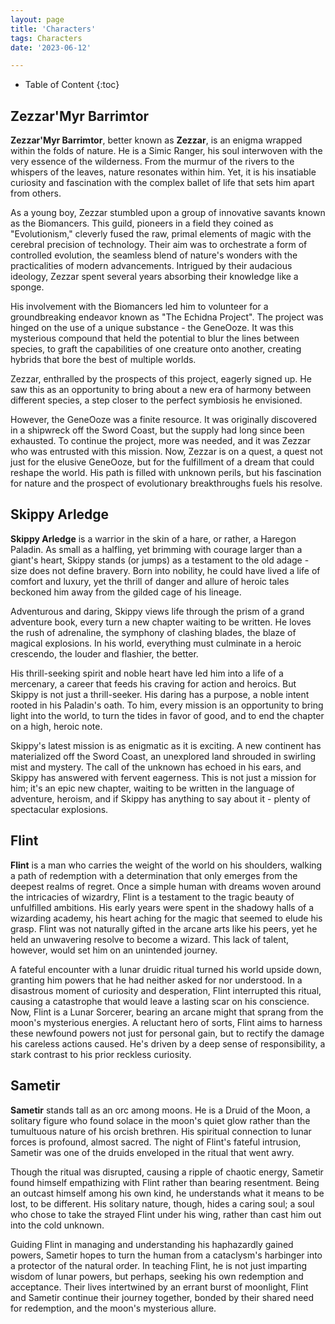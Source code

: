 ```yaml
---
layout: page
title: 'Characters'
tags: Characters
date: '2023-06-12'

---
```


* Table of Content
{:toc}

## Zezzar'Myr Barrimtor

**Zezzar'Myr Barrimtor**, better known as **Zezzar**, is an enigma wrapped within the folds of nature. He is a Simic Ranger, his soul interwoven with the very essence of the wilderness. From the murmur of the rivers to the whispers of the leaves, nature resonates within him. Yet, it is his insatiable curiosity and fascination with the complex ballet of life that sets him apart from others.

As a young boy, Zezzar stumbled upon a group of innovative savants known as the Biomancers. This guild, pioneers in a field they coined as "Evolutionism," cleverly fused the raw, primal elements of magic with the cerebral precision of technology. Their aim was to orchestrate a form of controlled evolution, the seamless blend of nature's wonders with the practicalities of modern advancements. Intrigued by their audacious ideology, Zezzar spent several years absorbing their knowledge like a sponge.

His involvement with the Biomancers led him to volunteer for a groundbreaking endeavor known as "The Echidna Project". The project was hinged on the use of a unique substance - the GeneOoze. It was this mysterious compound that held the potential to blur the lines between species, to graft the capabilities of one creature onto another, creating hybrids that bore the best of multiple worlds.

Zezzar, enthralled by the prospects of this project, eagerly signed up. He saw this as an opportunity to bring about a new era of harmony between different species, a step closer to the perfect symbiosis he envisioned.

However, the GeneOoze was a finite resource. It was originally discovered in a shipwreck off the Sword Coast, but the supply had long since been exhausted. To continue the project, more was needed, and it was Zezzar who was entrusted with this mission. Now, Zezzar is on a quest, a quest not just for the elusive GeneOoze, but for the fulfillment of a dream that could reshape the world. His path is filled with unknown perils, but his fascination for nature and the prospect of evolutionary breakthroughs fuels his resolve.

## Skippy Arledge

**Skippy Arledge** is a warrior in the skin of a hare, or rather, a Haregon Paladin. As small as a halfling, yet brimming with courage larger than a giant's heart, Skippy stands (or jumps) as a testament to the old adage - size does not define bravery. Born into nobility, he could have lived a life of comfort and luxury, yet the thrill of danger and allure of heroic tales beckoned him away from the gilded cage of his lineage.

Adventurous and daring, Skippy views life through the prism of a grand adventure book, every turn a new chapter waiting to be written. He loves the rush of adrenaline, the symphony of clashing blades, the blaze of magical explosions. In his world, everything must culminate in a heroic crescendo, the louder and flashier, the better.

His thrill-seeking spirit and noble heart have led him into a life of a mercenary, a career that feeds his craving for action and heroics. But Skippy is not just a thrill-seeker. His daring has a purpose, a noble intent rooted in his Paladin's oath. To him, every mission is an opportunity to bring light into the world, to turn the tides in favor of good, and to end the chapter on a high, heroic note.

Skippy's latest mission is as enigmatic as it is exciting. A new continent has materialized off the Sword Coast, an unexplored land shrouded in swirling mist and mystery. The call of the unknown has echoed in his ears, and Skippy has answered with fervent eagerness. This is not just a mission for him; it's an epic new chapter, waiting to be written in the language of adventure, heroism, and if Skippy has anything to say about it - plenty of spectacular explosions.

## Flint

**Flint** is a man who carries the weight of the world on his shoulders, walking a path of redemption with a determination that only emerges from the deepest realms of regret. Once a simple human with dreams woven around the intricacies of wizardry, Flint is a testament to the tragic beauty of unfulfilled ambitions. His early years were spent in the shadowy halls of a wizarding academy, his heart aching for the magic that seemed to elude his grasp. Flint was not naturally gifted in the arcane arts like his peers, yet he held an unwavering resolve to become a wizard. This lack of talent, however, would set him on an unintended journey.

A fateful encounter with a lunar druidic ritual turned his world upside down, granting him powers that he had neither asked for nor understood. In a disastrous moment of curiosity and desperation, Flint interrupted this ritual, causing a catastrophe that would leave a lasting scar on his conscience. Now, Flint is a Lunar Sorcerer, bearing an arcane might that sprang from the moon's mysterious energies. A reluctant hero of sorts, Flint aims to harness these newfound powers not just for personal gain, but to rectify the damage his careless actions caused. He's driven by a deep sense of responsibility, a stark contrast to his prior reckless curiosity.

## Sametir

**Sametir** stands tall as an orc among moons. He is a Druid of the Moon, a solitary figure who found solace in the moon's quiet glow rather than the tumultuous nature of his orcish brethren. His spiritual connection to lunar forces is profound, almost sacred. The night of Flint's fateful intrusion, Sametir was one of the druids enveloped in the ritual that went awry.

Though the ritual was disrupted, causing a ripple of chaotic energy, Sametir found himself empathizing with Flint rather than bearing resentment. Being an outcast himself among his own kind, he understands what it means to be lost, to be different. His solitary nature, though, hides a caring soul; a soul who chose to take the strayed Flint under his wing, rather than cast him out into the cold unknown.

Guiding Flint in managing and understanding his haphazardly gained powers, Sametir hopes to turn the human from a cataclysm's harbinger into a protector of the natural order. In teaching Flint, he is not just imparting wisdom of lunar powers, but perhaps, seeking his own redemption and acceptance. Their lives intertwined by an errant burst of moonlight, Flint and Sametir continue their journey together, bonded by their shared need for redemption, and the moon's mysterious allure.

